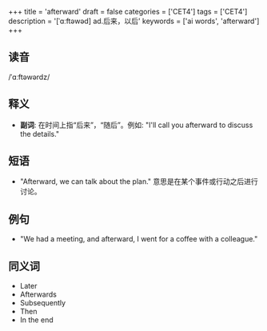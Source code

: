 +++
title = 'afterward'
draft = false
categories = ['CET4']
tags = ['CET4']
description = '[ˈɑːftəwəd] ad.后来，以后'
keywords = ['ai words', 'afterward']
+++

## 读音
/ˈɑːftəwərdz/

## 释义
- **副词**: 在时间上指“后来”，“随后”。例如: "I'll call you afterward to discuss the details."

## 短语
- "Afterward, we can talk about the plan." 意思是在某个事件或行动之后进行讨论。

## 例句
- "We had a meeting, and afterward, I went for a coffee with a colleague."

## 同义词
- Later
- Afterwards
- Subsequently
- Then
- In the end
